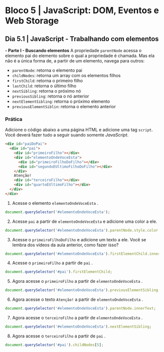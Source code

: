 # Bloco 5 | JavaScript: DOM, Eventos e Web Storage

## Dia 5.1 | JavaScript - Trabalhando com elementos

**- Parte I - Buscando elementos**
A propriedade `parentNode` acessa o elemento pai do elemento sobre o qual a propriedade é chamada. Mas ela não é a única forma de, a partir de um elemento, navega para outros:
- `parentNode`: retorna o elemento pai
- `childNodes`: retorna um array com os elementos filhos
- `firstChild`: retorna o primeiro filho
- `lastChild`: retorna o último filho
- `nextSibling`: retorna o próximo nó
- `previousSibling`: retorna o nó anterior
- `nextElementSibling`: retorna o próximo elemento
- `previousElementSiblin`: retorna o elemento anterior

### Prática

Adicione o código abaixo a uma página HTML e adicione uma tag `script`. Você deverá fazer tudo a seguir suando somente *JavaScript*.

```html
<div id="paiDoPai">
  <div id="pai">
    <div id="primeiroFilho"></div>
    <div id="elementoOndeVoceEsta">
      <div id="primeiroFilhoDoFilho"></div>
      <div id="segundoEUltimoFilhoDoFilho"></div>
    </div>
    Atenção!
    <div id="terceiroFilho"></div>
    <div id="quartoEUltimoFilho"></div>
  </div>
</div>
```
1. Acesse o elemento `elementoOndeVoceEsta` .

```javascript
document.querySelector('#elementoOndeVoceEsta');
```

2. Acesse `pai` a partir de `elementoOndeVoceEsta` e adicione uma color a ele.

```js
document.querySelector('#elementoOndeVoceEsta').parentNode.style.color = 'rgb(76,164,109)';
```

3. Acesse o `primeiroFilhoDoFilho` e adicione um texto a ele. Você se lembra dos vídeos da aula anterior, como fazer isso?

```js
document.querySelector('#elementoOndeVoceEsta').firstElementChild.innerText = "Lorem ipsum"
```

4. Acesse o `primeiroFilho` a partir de `pai` .

```js
document.querySelector('#pai').firstElementChild;
```

5. Agora acesse o `primeiroFilho` a partir de `elementoOndeVoceEsta` .

```js
document.querySelector('#elementoOndeVoceEsta').previousElementSibling;
```

6. Agora acesse o texto `Atenção!` a partir de `elementoOndeVoceEsta` .

```js
document.querySelector('#elementoOndeVoceEsta').parentNode.innerText;
```

7. Agora acesse o `terceiroFilho` a partir de `elementoOndeVoceEsta` .

```js
document.querySelector('#elementoOndeVoceEsta').nextElementSibling;
```

8. Agora acesse o `terceiroFilho` a partir de `pai` .

```js
document.querySelector('#pai').childNodes[5];
```
